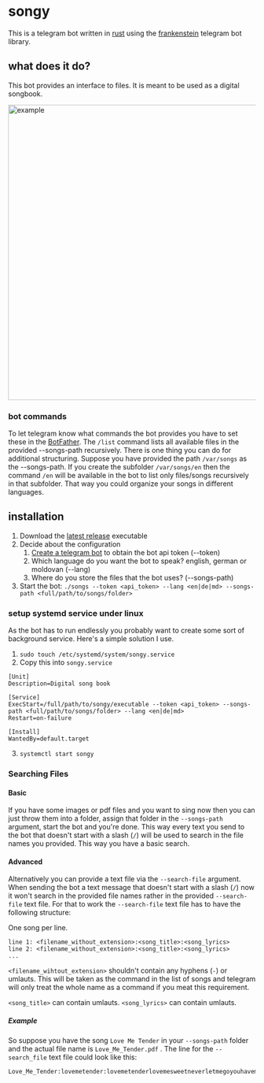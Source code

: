 # songy

This is a telegram bot written in [rust](https://www.rust-lang.org/) using the [frankenstein](https://github.com/ayrat555/frankenstein) telegram bot library.

## what does it do?

This bot provides an interface to files. It is meant to be used as a digital songbook.

<img src="https://github.com/devnibo/songy/raw/master/example.gif" alt="example" height="600" />

### bot commands

To let telegram know what commands the bot provides you have to set these in the [BotFather](https://telegram.me/BotFather).
The `/list` command lists all available files in the provided --songs-path recursively. There is one thing you can do for additional structuring. Suppose you have provided the path `/var/songs` as the --songs-path. If you create the subfolder `/var/songs/en` then the command `/en` will be available in the bot to list only files/songs recursively in that subfolder. That way you could organize your songs in different languages.

## installation

1. Download the [latest release](https://github.com/devnibo/songy/releases) executable
2. Decide about the configuration
	1. [Create a telegram bot](https://telegram.me/BotFather) to obtain the bot api token (--token)
	2. Which language do you want the bot to speak? english, german or moldovan (--lang)
	3. Where do you store the files that the bot uses? (--songs-path)
3. Start the bot: `./songs --token <api_token> --lang <en|de|md> --songs-path <full/path/to/songs/folder>`

### setup systemd service under linux

As the bot has to run endlessly you probably want to create some sort of background service. Here's a simple solution I use.

1. `sudo touch /etc/systemd/system/songy.service`
2. Copy this into `songy.service`
```
[Unit]
Description=Digital song book

[Service]
ExecStart=/full/path/to/songy/executable --token <api_token> --songs-path <full/path/to/songs/folder> --lang <en|de|md>
Restart=on-failure

[Install]
WantedBy=default.target
```
3. `systemctl start songy`

### Searching Files

#### Basic

If you have some images or pdf files and you want to sing now then you can just throw
them into a folder, assign that folder in the `--songs-path` argument, start the bot and you're done.
This way every text you send to the bot that doesn't start with a slash (`/`) will be
used to search in the file names you provided. This way you have a basic search.

#### Advanced

Alternatively you can provide a text file via the `--search-file` argument.
When sending the bot a text message that doesn't start with a slash (`/`) now
it won't search in the provided file names rather in the provided `--search-file`
text file. For that to work the `--search-file` text file has to have the following
structure:

One song per line.

```
line 1: <filename_without_extension>:<song_title>:<song_lyrics>
line 2: <filename_without_extension>:<song_title>:<song_lyrics>
...
```

`<filename_wihtout_extension>` shouldn't contain any hyphens (`-`) or umlauts. This will be taken as the command in the list of songs and telegram will only treat the whole name as a command if you meat this requirement.

`<song_title>` can contain umlauts.
`<song_lyrics>` can contain umlauts.

##### Example

So suppose you have the song `Love Me Tender` in your `--songs-path` folder and the actual file name is `Love_Me_Tender.pdf` . The line for the `--search_file` text file could look like this:

```
Love_Me_Tender:lovemetender:lovemetenderlovemesweetneverletmegoyouhavemademylifecompleteandiloveyousolovemetenderlovemetrueallmydreamsfulfillformydarlingiloveyouandialwayswilllovemetenderlovemelongtakemetoyourheartforitstherethatibelongandwillneverpartlovemetenderlovemedeartellmeyouaremineillbeyoursthroughalltheyearstilltheendoftime
```
